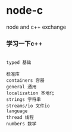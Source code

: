 # node-c
node and c++ exchange

### 学习一下c++

```

typed 基础

标准库
containers 容器
general 通用
localization 本地化
strings 字符串
streams/io 文件io
language
thread 线程
numbers 数学

```
